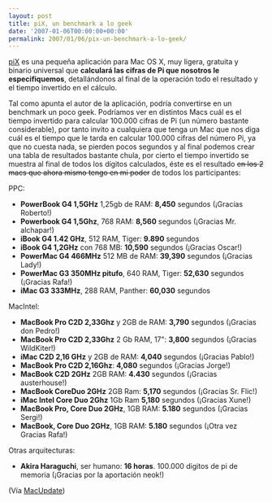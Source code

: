```yaml
---
layout: post
title: piX, un benchmark a lo geek
date: '2007-01-06T00:00:00+00:00'
permalink: 2007/01/06/pix-un-benchmark-a-lo-geek/
---
```

<a href="http://www.coriolis.ch/en/pix/"><img style="margin: 0pt 0pt 10px 10px; float: right; cursor: pointer;" src="http://bp1.blogger.com/_PnWHf0Wv0BI/RZ-SfGb4_5I/AAAAAAAAAEU/X9j91xGaGkI/s320/pix_logo.jpg" alt="" id="BLOGGER_PHOTO_ID_5016889572915216274" border="0" /></a>
<a href="http://www.coriolis.ch/en/pix/">piX</a> es una pequeña aplicación para Mac OS X, muy ligera, gratuita y binario universal que <span style="font-weight:bold;">calculará las cifras de Pi que nosotros le especifiquemos</span>, detallándonos al final de la operación todo el resultado y el tiempo invertido en el cálculo.

Tal como apunta el autor de la aplicación, podría convertirse en un benchmark un poco geek. Podríamos ver en distintos Macs cuál es el tiempo invertido para calcular 100.000 cifras de Pi (un número bastante considerable), por tanto invito a cualquiera que tenga un Mac que nos diga cuál es el tiempo que le tarda en calcular 100.000 cifras del número Pi, ya que no cuesta nada, se pierden pocos segundos y al final podemos crear una tabla de resultados bastante chula, por cierto el tiempo invertido se muestra al final de todos los dígitos calculados, éste es el resultado <s>en los 2 macs que ahora mismo tengo en mi poder</s> de todos los participantes:

PPC:
- <span style="font-weight:bold;">PowerBook G4 1,5GHz</span> 1,25gb de RAM: <span style="font-weight:bold;">8,450</span> segundos (¡Gracias Roberto!)
- <span style="font-weight:bold;">Powerbook G4 1,5Ghz</span>, 768 RAM: <span style="font-weight:bold;">8,560</span> segundos (¡Gracias Mr. alchapar!)
- <span style="font-weight: bold;">iBook G4 1.42 GHz</span>, 512 RAM, Tiger: <span style="font-weight: bold;">9.890</span> segundos
- <span style="font-weight:bold;">iBook G4 1,2GHz</span> con 768 MB: <span style="font-weight:bold;">10,590</span> segundos (¡Gracias Oscar!)
- <span style="font-weight:bold;">PowerMac G4 466MHz</span> 512 MB de RAM: <span style="font-weight:bold;">39,390</span> segundos (¡Gracias Lady!)
- <span style="font-weight:bold;">PowerMac G3 350MHz pitufo</span>, 640 RAM, Tiger: <span style="font-weight:bold;">52,630</span> segundos (¡Gracias Rafa!)
- <span style="font-weight: bold;">iMac G3 333MHz</span>, 288 RAM, Panther: <span style="font-weight: bold;">60,030</span> segundos

MacIntel:
- <span style="font-weight:bold;">MacBook Pro C2D 2,33Ghz</span> y 2GB de RAM: <span style="font-weight:bold;">3,790</span> segundos (¡Gracias don Pedro!)
- <span style="font-weight:bold;">MacBook Pro C2D 2,33Ghz</span> 2 Gb RAM, 17": <span style="font-weight:bold;">3,800</span> segundos (¡Gracias WildKiter!)
- <span style="font-weight:bold;">iMac C2D 2,16 GHz</span> y 2GB de RAM: <span style="font-weight:bold;">4,040</span> segundos (¡Gracias Pablo!)
- <span style="font-weight:bold;">MacBook Pro C2D 2,16Ghz</span>: <span style="font-weight:bold;">4,080</span> segundos (¡Gracias Jorge!)
- <span style="font-weight:bold;">MacBook C2D 2GHz</span> 2GB RAM: <span style="font-weight:bold;">4.430</span> segundos (¡Gracias austerhouse!)
- <span style="font-weight:bold;">MacBook CoreDuo 2GHz</span> 2GB Ram:  <span style="font-weight:bold;">5,170</span> segundos (¡Gracias Sr. Flic!)
- <span style="font-weight:bold;">iMac Intel Core Duo 2Ghz</span>  1Gb Ram <span style="font-weight:bold;">5,180</span> segundos (¡Gracias Xune!)
- <span style="font-weight:bold;">MacBook Pro, Core Duo 2GHz</span>, 1GB RAM: <span style="font-weight:bold;">5.180</span> segundos (¡Gracias Sergi!)
- <span style="font-weight:bold;">MacBook, Core Duo 2GHz</span>, 1GB RAM: <span style="font-weight:bold;">5.180</span> segundos (¡Otra vez Gracias Rafa!)

Otras arquitecturas:
- <span style="font-weight:bold;">Akira Haraguchi</span>, ser humano: <span style="font-weight:bold;">16 horas</span>. 100.000 digitos de pi de memoria (¡Gracias por la aportación neok!)

(Vía <a href="http://www.macupdate.com/info.php/id/23645">MacUpdate</a>)

